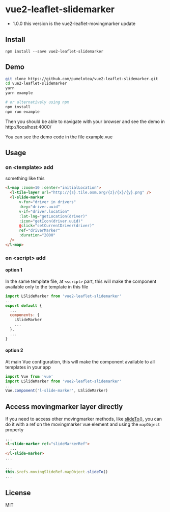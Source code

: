 # vue2-leaflet-slidemarker

- 1.0.0 this version is the vue2-leaflet-movingmarker update

## Install
```bashnp
npm install --save vue2-leaflet-slidemarker
```

## Demo

```bash
git clone https://github.com/pumelotea/vue2-leaflet-slidemarker.git
cd vue2-leaflet-slidemarker
yarn
yarn example

# or alternatively using npm
npm install
npm run example
```

Then you should be able to navigate with your browser and see the demo in http://localhost:4000/

You can see the demo code in the file example.vue

## Usage

### on &lt;template&gt; add

something like this
```html
<l-map :zoom=10 :center="initialLocation">
  <l-tile-layer url="http://{s}.tile.osm.org/{z}/{x}/{y}.png" />
  <l-slide-marker
      v-for="driver in drivers"
      :key="driver.uuid"
      v-if="driver.location"
      :lat-lng="getLocation(driver)"
      :icon="getIcon(driver.uuid)"
      @click="setCurrentDriver(driver)"
      ref="driverMarker"
      :duration="2000"
  />
</l-map>
```
### on &lt;script&gt; add

#### option 1

In the same template file, at `<script>` part, this will make the component available only to the template in this file

```js
import LSlideMarker from 'vue2-leaflet-slidemarker'
...
export default {
  ...
  components: {
    LSlideMarker
    ...
  },
  ...
}
```
#### option 2

At main Vue configuration, this will make the component available to all templates in your app
```js
import Vue from 'vue'
import LSlideMarker from 'vue2-leaflet-slidemarker'
...
Vue.component('l-slide-marker', LSlideMarker)
```

## Access movingmarker layer directly

If you need to access other movingmarker methods, like [slideTo()](https://gitlab.com/movingmarker/Leaflet.Marker.SlideTo), you can do it with a ref on the movingmarker vue element and using the `mapObject` property

```html
...
<l-slide-marker ref="slideMarkerRef">
  ...
</l-slide-marker>
...
```
```js
...
this.$refs.movingSlideRef.mapObject.slideTo()
...
```



## License

MIT
